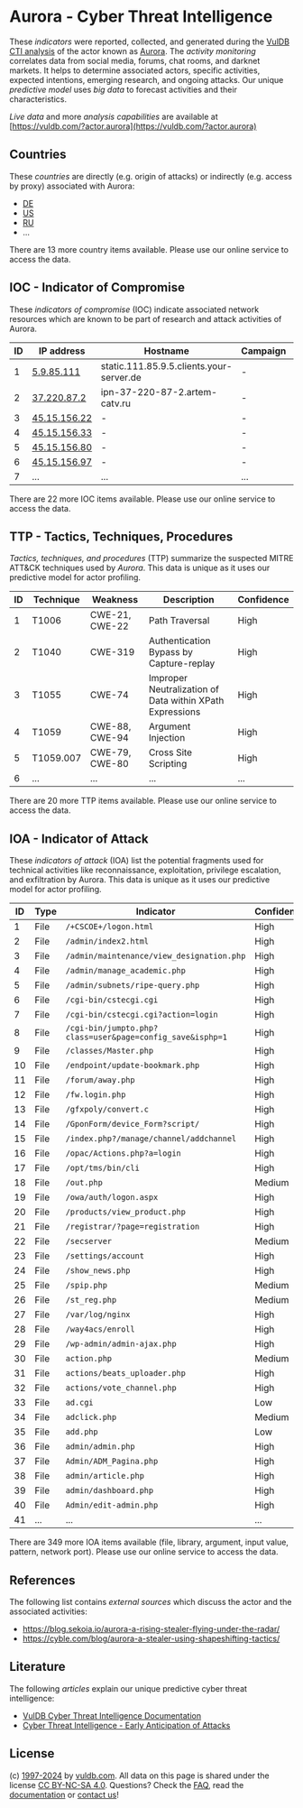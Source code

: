 # Aurora - Cyber Threat Intelligence

These _indicators_ were reported, collected, and generated during the [VulDB CTI analysis](https://vuldb.com/?kb.cti) of the actor known as [Aurora](https://vuldb.com/?actor.aurora). The _activity monitoring_ correlates data from social media, forums, chat rooms, and darknet markets. It helps to determine associated actors, specific activities, expected intentions, emerging research, and ongoing attacks. Our unique _predictive model_ uses _big data_ to forecast activities and their characteristics.

_Live data_ and more _analysis capabilities_ are available at [https://vuldb.com/?actor.aurora](https://vuldb.com/?actor.aurora)

## Countries

These _countries_ are directly (e.g. origin of attacks) or indirectly (e.g. access by proxy) associated with Aurora:

* [DE](https://vuldb.com/?country.de)
* [US](https://vuldb.com/?country.us)
* [RU](https://vuldb.com/?country.ru)
* ...

There are 13 more country items available. Please use our online service to access the data.

## IOC - Indicator of Compromise

These _indicators of compromise_ (IOC) indicate associated network resources which are known to be part of research and attack activities of Aurora.

ID | IP address | Hostname | Campaign | Confidence
-- | ---------- | -------- | -------- | ----------
1 | [5.9.85.111](https://vuldb.com/?ip.5.9.85.111) | static.111.85.9.5.clients.your-server.de | - | High
2 | [37.220.87.2](https://vuldb.com/?ip.37.220.87.2) | ipn-37-220-87-2.artem-catv.ru | - | High
3 | [45.15.156.22](https://vuldb.com/?ip.45.15.156.22) | - | - | High
4 | [45.15.156.33](https://vuldb.com/?ip.45.15.156.33) | - | - | High
5 | [45.15.156.80](https://vuldb.com/?ip.45.15.156.80) | - | - | High
6 | [45.15.156.97](https://vuldb.com/?ip.45.15.156.97) | - | - | High
7 | ... | ... | ... | ...

There are 22 more IOC items available. Please use our online service to access the data.

## TTP - Tactics, Techniques, Procedures

_Tactics, techniques, and procedures_ (TTP) summarize the suspected MITRE ATT&CK techniques used by _Aurora_. This data is unique as it uses our predictive model for actor profiling.

ID | Technique | Weakness | Description | Confidence
-- | --------- | -------- | ----------- | ----------
1 | T1006 | CWE-21, CWE-22 | Path Traversal | High
2 | T1040 | CWE-319 | Authentication Bypass by Capture-replay | High
3 | T1055 | CWE-74 | Improper Neutralization of Data within XPath Expressions | High
4 | T1059 | CWE-88, CWE-94 | Argument Injection | High
5 | T1059.007 | CWE-79, CWE-80 | Cross Site Scripting | High
6 | ... | ... | ... | ...

There are 20 more TTP items available. Please use our online service to access the data.

## IOA - Indicator of Attack

These _indicators of attack_ (IOA) list the potential fragments used for technical activities like reconnaissance, exploitation, privilege escalation, and exfiltration by Aurora. This data is unique as it uses our predictive model for actor profiling.

ID | Type | Indicator | Confidence
-- | ---- | --------- | ----------
1 | File | `/+CSCOE+/logon.html` | High
2 | File | `/admin/index2.html` | High
3 | File | `/admin/maintenance/view_designation.php` | High
4 | File | `/admin/manage_academic.php` | High
5 | File | `/admin/subnets/ripe-query.php` | High
6 | File | `/cgi-bin/cstecgi.cgi` | High
7 | File | `/cgi-bin/cstecgi.cgi?action=login` | High
8 | File | `/cgi-bin/jumpto.php?class=user&page=config_save&isphp=1` | High
9 | File | `/classes/Master.php` | High
10 | File | `/endpoint/update-bookmark.php` | High
11 | File | `/forum/away.php` | High
12 | File | `/fw.login.php` | High
13 | File | `/gfxpoly/convert.c` | High
14 | File | `/GponForm/device_Form?script/` | High
15 | File | `/index.php?/manage/channel/addchannel` | High
16 | File | `/opac/Actions.php?a=login` | High
17 | File | `/opt/tms/bin/cli` | High
18 | File | `/out.php` | Medium
19 | File | `/owa/auth/logon.aspx` | High
20 | File | `/products/view_product.php` | High
21 | File | `/registrar/?page=registration` | High
22 | File | `/secserver` | Medium
23 | File | `/settings/account` | High
24 | File | `/show_news.php` | High
25 | File | `/spip.php` | Medium
26 | File | `/st_reg.php` | Medium
27 | File | `/var/log/nginx` | High
28 | File | `/way4acs/enroll` | High
29 | File | `/wp-admin/admin-ajax.php` | High
30 | File | `action.php` | Medium
31 | File | `actions/beats_uploader.php` | High
32 | File | `actions/vote_channel.php` | High
33 | File | `ad.cgi` | Low
34 | File | `adclick.php` | Medium
35 | File | `add.php` | Low
36 | File | `admin/admin.php` | High
37 | File | `Admin/ADM_Pagina.php` | High
38 | File | `admin/article.php` | High
39 | File | `admin/dashboard.php` | High
40 | File | `Admin/edit-admin.php` | High
41 | ... | ... | ...

There are 349 more IOA items available (file, library, argument, input value, pattern, network port). Please use our online service to access the data.

## References

The following list contains _external sources_ which discuss the actor and the associated activities:

* https://blog.sekoia.io/aurora-a-rising-stealer-flying-under-the-radar/
* https://cyble.com/blog/aurora-a-stealer-using-shapeshifting-tactics/

## Literature

The following _articles_ explain our unique predictive cyber threat intelligence:

* [VulDB Cyber Threat Intelligence Documentation](https://vuldb.com/?kb.cti)
* [Cyber Threat Intelligence - Early Anticipation of Attacks](https://www.scip.ch/en/?labs.20201022)

## License

(c) [1997-2024](https://vuldb.com/?kb.changelog) by [vuldb.com](https://vuldb.com/?kb.about). All data on this page is shared under the license [CC BY-NC-SA 4.0](https://creativecommons.org/licenses/by-nc-sa/4.0/). Questions? Check the [FAQ](https://vuldb.com/?kb.faq), read the [documentation](https://vuldb.com/?kb) or [contact us](https://vuldb.com/?contact)!
